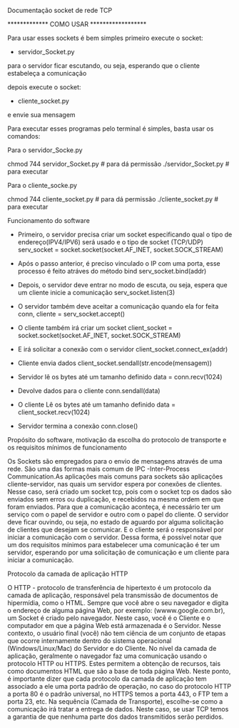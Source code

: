 Documentação socket de rede TCP


************* COMO USAR ******************

Para usar esses sockets é bem simples primeiro execute o socket:

- servidor_Socket.py

para o servidor ficar escutando, ou seja, esperando que o cliente estabeleça a comunicação

depois execute o socket:

 - cliente_socket.py

e envie sua mensagem

Para executar esses programas pelo terminal é simples, basta usar os comandos:

Para o servidor_Socke.py

chmod 744 servidor_Socket.py   # para dá permissão
./servidor_Socket.py           # para executar

Para o cliente_socke.py

chmod 744 cliente_socket.py   # para dá permissão
./cliente_socket.py           # para executar


Funcionamento do software

 - Primeiro, o servidor precisa criar um socket especificando qual o tipo de endereço(IPV4/IPV6) será usado e o tipo de socket (TCP/UDP)
   serv_socket = socket.socket(socket.AF_INET, socket.SOCK_STREAM)

 - Após o passo anterior, é preciso vinculado o IP com uma porta, esse processo é feito atráves do método bind
   serv_socket.bind(addr)

 - Depois, o servidor deve entrar no modo de escuta, ou seja, espera que um cliente inicie a comunicação
   serv_socket.listen(3)

 - O servidor também deve aceitar a comunicação quando ela for feita
   conn, cliente = serv_socket.accept()

 - O cliente também irá criar um socket
   client_socket = socket.socket(socket.AF_INET, socket.SOCK_STREAM)

 - E irá solicitar a conexão com o servidor
   client_socket.connect_ex(addr)

 - Cliente envia dados
   client_socket.sendall(str.encode(mensagem))

 - Servidor lê os bytes até um tamanho definido
   data = conn.recv(1024)

 - Devolve dados para o cliente
   conn.sendall(data)

 - O cliente Lê os bytes até um tamanho definido
   data = client_socket.recv(1024)

 - Servidor termina a conexão
   conn.close()


Propósito do software, motivação da escolha do protocolo de transporte e os requisitos mínimos de funcionamento

Os Sockets são empregados para o envio de mensagens através de uma rede. São uma das formas mais comum de IPC -Inter-Process Communication.As aplicações mais comuns para sockets são aplicações cliente-servidor, nas quais um servidor espera por conexões de clientes. Nesse caso, será  criado um socket tcp, pois com o socket tcp os dados são enviados sem erros ou duplicação, e recebidos na mesma ordem em que foram enviados.
Para que a comunicação aconteça, é necessário ter um serviço com o papel de servidor e outro com o papel do cliente. O servidor deve ficar ouvindo, ou seja, no estado de aguardo por alguma solicitação de clientes que desejam se comunicar. E o cliente será o responsável por iniciar a comunicação com o servidor. Dessa forma, é possível notar que um dos requisitos mínimos para estabelecer uma comunicação é ter um servidor, esperando por uma solicitação de comunicação e um cliente para iniciar a comunicação.


Protocolo da camada de aplicação HTTP

O HTTP - protocolo de transferência de hipertexto é um protocolo da camada de aplicação, responsável pela transmissão de documentos de hipermídia, como o HTML. Sempre que você abre o seu navegador e digita o endereço de alguma página Web, por exemplo: (wwww.google.com.br), um Socket é criado pelo navegador. Neste caso, você é o Cliente e o computador em que a página Web está armazenada é o Servidor. Nesse contexto, o usuário final (você) não tem ciência de um conjunto de etapas que ocorre internamente dentro do sistema operacional (Windows/Linux/Mac) do Servidor e do Cliente.  No nível da camada de aplicação, geralmente o navegador faz uma comunicação usando o protocolo HTTP ou HTTPS. Estes permitem a obtenção de recursos, tais como documentos HTML que são a base de toda página Web. Neste ponto, é importante dizer que cada protocolo da camada de aplicação tem associado a ele uma porta padrão de operação, no caso do protocolo HTTP a porta 80 é o padrão universal, no HTTPS temos a porta 443, o FTP tem a porta 23, etc. Na sequência (Camada de Transporte), escolhe-se como a comunicação irá tratar a entrega de dados. Neste caso, se usar TCP temos a garantia de que nenhuma parte dos dados transmitidos serão perdidos.
